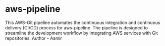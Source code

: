 # aws-pipeline

This AWS-Git pipeline automates the continuous integration and continuous delivery (CI/CD) process for aws-pipeline. The pipeline is designed to streamline the development workflow by integrating AWS services with Git repositories.
Author - Aamir
